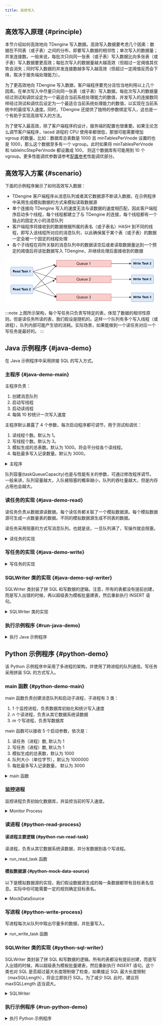 ```yaml
---
title: 高效写入
---
```


## 高效写入原理 {#principle}

本节介绍如何高效地向 TDengine 写入数据。高效写入数据要考虑几个因素：数据在不同表（或子表）之间的分布，即要写入数据的相邻性；单次写入的数据量；并发连接数。一般来说，每批次只向同一张表（或子表）写入数据比向多张表（或子表）写入数据要更高效；每批次写入的数据量越大越高效（但超过一定阈值其优势会消失；同时写入数据的并发连接数越多写入越高效（但超过一定阈值反而会下降，取决于服务端处理能力）。

为了更高效地向 TDengine 写入数据，客户端程序要充分且恰当地利用以上几个因素。在单次写入中尽量只向同一张表（或子表）写入数据，每批次写入的数据量经过测试和调优设定为一个最适合当前系统处理能力的数值，并发写入的连接数同样经过测试和调优后设定为一个最适合当前系统处理能力的数值，以实现在当前系统中的最佳写入速度。同时，TDengine 还提供了独特的参数绑定写入，这也是一个有助于实现高效写入的方法。

为了使写入最高效，除了客户端程序的设计，服务端的配置也很重要。如果无论怎么调节客户端程序，taosd 进程的 CPU 使用率都很低，那很可能需要增加 vgroup 的数量。比如：数据库总表数是 1000 且 minTablesPerVnode 设置的也是 1000，那么这个数据至多有一个 vgroup。此时如果将 minTablesPerVnode 和 tablelncStepPerVnode 都设置成 100， 则这个数据库有可能用到 10 个 vgroup。更多性能调优参数请参考[配置参考](../../reference/config)性能调优部分。

## 高效写入方案 {#scenario}

下面的示例程序展示了如何高效写入数据：

- TDengine 客户端程序从消息队列或者其它数据源不断读入数据，在示例程序中采用生成模拟数据的方式来模拟读取数据源
- 单个连接向 TDengine 写入的速度无法与读数据的速度相匹配，因此客户端程序启动多个线程，每个线程都建立了与 TDengine 的连接，每个线程都有一个独占的固定大小的消息队列
- 客户端程序将接收到的数据根据所属的表名（或子表名）HASH 到不同的线程，即写入该线程所对应的消息队列，以此确保属于某个表（或子表）的数据一定会被一个固定的线程处理
- 各个子线程在将所关联的消息队列中的数据读空后或者读取数据量达到一个预定的阈值后将该批数据写入 TDengine，并继续处理后面接收到的数据

![TDengine 高效写入线程模型](highvolume.webp)

:::note
上图所示架构，每个写任务只负责写特定的表，体现了数据的相邻性原则。但是读任务所读的表，我们假设是随机的。这样一个队列有多个写入线程（或进程），队列内部可能产生锁的消耗。实际场景，如果能做到一个读任务对应一个写任务是最好的。
:::

## Java 示例程序 {#java-demo}

在 Java 示例程序中采用拼接 SQL 的写入方式。

### 主程序 {#java-demo-main}

主程序负责：

1. 创建消息队列
2. 启动写线程
3. 启动读线程
4. 每隔 10 秒统计一次写入速度

主程序默认暴露了 4 个参数，每次启动程序都可调节，用于测试和调优：

1. 读线程个数。默认为 1。
2. 写线程个数。默认为 3。
3. 模拟生成的总表数。默认为 1000。将会平分给各个读线程。
4. 每批最多写入记录数量。默认为 3000。

<details>
<summary>主程序</summary>

```java
{{#include docs/examples/java/src/main/java/com/taos/example/highvolume/FastWriteExample.java:main}}
```

</details>


队列容量(taskQueueCapacity)也是与性能有关的参数，可通过修改程序调节。一般来讲，队列容量越大，入队被阻塞的概率越小，队列的吞吐量越大，但是内存占用也会越大。

### 读任务的实现 {#java-demo-read}

读任务负责从数据源读数据。每个读任务都关联了一个模拟数据源。每个模拟数据源可生成一点数量表的数据。不同的模拟数据源生成不同表的数据。

读任务采用阻塞的方式写消息队列。也就是说，一旦队列满了，写操作就会阻塞。

<details>
<summary>读任务的实现</summary>

```java
{{#include docs/examples/java/src/main/java/com/taos/example/highvolume/ReadTask.java:ReadTask}}
```

</details>

### 写任务的实现 {#java-demo-write}

<details>
<summary>写任务的实现</summary>

```java
{{#include docs/examples/java/src/main/java/com/taos/example/highvolume/WriteTask.java:WriteTask}}
```

</details>

### SQLWriter 类的实现 {#java-demo-sql-writer}

SQLWriter 类封装了拼 SQL 和写数据的逻辑。注意，所有的表都没有提前创建，而是写入出错的时候，再以超级表为模板批量建表，然后重新执行 INSERT 语句。

<details>
<summary>SQLWriter 类的实现</summary>

```java
{{#include docs/examples/java/src/main/java/com/taos/example/highvolume/SQLWriter.java:SQLWriter}}
```

</details>

### 执行示例程序 {#run-java-demo}

<details>
<summary>执行 Java 示例程序</summary>


执行程序前需配置环境变量 `TDENGINE_JDBC_URL`。如果 TDengine Server 部署在本机，且用户名、密码和端口都是默认值，那么可配置：

```
TDENGINE_JDBC_URL="jdbc:TAOS://localhost:6030?user=root&password=taosdata"
```

#### 本地集成开发环境执行示例程序 {#java-demo-local-run}

1. clone TDengine 仓库
   ```
   git clone git@github.com:taosdata/TDengine.git --depth 1
   ```
2. 用集成开发环境打开 `docs/examples/java` 目录。
3. 在开发环境中配置环境变量 `TDENGINE_JDBC_URL`。如果已配置了全局的环境变量 `TDENGINE_JDBC_URL` 可跳过这一步。
4. 运行类 `com.taos.example.highvolume.FastWriteExample`。

#### 远程服务器上执行示例程序 {#java-demo-remote-run}

若要在服务器上执行示例程序，可按照下面的步骤操作：

1. 打包示例代码。在目录 TDengine/docs/examples/java 下执行：
   ```
   mvn package
   ```
2. 远程服务器上创建 examples 目录：
   ```
   mkdir -p examples/java
   ```
3. 复制依赖到服务器指定目录：
   - 复制依赖包，只用复制一次
      ```
      scp -r .\target\lib <user>@<host>:~/examples/java
      ```
      
   - 复制本程序的 jar 包，每次更新代码都需要复制
      ```
      scp -r .\target\javaexample-1.0.jar <user>@<host>:~/examples/java
      ```
4. 配置环境变量。
   编辑 `~/.bash_profile` 或 `~/.bashrc` 添加如下内容例如：
   ```
   export TDENGINE_JDBC_URL="jdbc:TAOS://localhost:6030?user=root&password=taosdata"
   ```
   以上使用的是本地部署 TDengine Server 时默认的 JDBC URL。你需要根据自己的实际情况更改。

5. 用 java 命令启动示例程序，命令模板：
   
   ```
   java -classpath lib/*:javaexample-1.0.jar  com.taos.example.highvolume.FastWriteExample <read_thread_count>  <white_thread_count> <total_table_count> <max_batch_size>
   ```

6. 结束测试程序。测试程序不会自动结束，在获取到当前配置下稳定的写入速度后，按 <kbd>CTRL</kbd> + <kbd>C</kbd> 结束程序。
   下面是一次实际运行的截图： 

   ```
   [testuser@vm95 java]$ java -classpath lib/*:javaexample-1.0.jar  com.taos.example.highvolume.FastWriteExample 1 9 1000 2000
   17:01:01.131 [main] INFO  c.t.e.highvolume.FastWriteExample - readTaskCount=1, writeTaskCount=9 tableCount=1000 maxBatchSize=2000
   17:01:01.286 [WriteThread-0] INFO  c.taos.example.highvolume.WriteTask - started
   17:01:01.354 [WriteThread-1] INFO  c.taos.example.highvolume.WriteTask - started
   17:01:01.360 [WriteThread-2] INFO  c.taos.example.highvolume.WriteTask - started
   17:01:01.366 [WriteThread-3] INFO  c.taos.example.highvolume.WriteTask - started
   17:01:01.433 [WriteThread-4] INFO  c.taos.example.highvolume.WriteTask - started
   17:01:01.438 [WriteThread-5] INFO  c.taos.example.highvolume.WriteTask - started
   17:01:01.443 [WriteThread-6] INFO  c.taos.example.highvolume.WriteTask - started
   17:01:01.448 [WriteThread-7] INFO  c.taos.example.highvolume.WriteTask - started
   17:01:01.454 [WriteThread-8] INFO  c.taos.example.highvolume.WriteTask - started
   17:01:01.454 [ReadThread-0] INFO  com.taos.example.highvolume.ReadTask - started
   17:01:11.615 [main] INFO  c.t.e.highvolume.FastWriteExample - count=18766442 speed=1876644
   17:01:21.775 [main] INFO  c.t.e.highvolume.FastWriteExample - count=38947464 speed=2018102
   17:01:32.428 [main] INFO  c.t.e.highvolume.FastWriteExample - count=58649571 speed=1970210
   17:01:42.577 [main] INFO  c.t.e.highvolume.FastWriteExample - count=79264890 speed=2061531
   17:01:53.265 [main] INFO  c.t.e.highvolume.FastWriteExample - count=99097476 speed=1983258
   17:02:04.209 [main] INFO  c.t.e.highvolume.FastWriteExample - count=119546779 speed=2044930
   17:02:14.935 [main] INFO  c.t.e.highvolume.FastWriteExample - count=141078914 speed=2153213
   17:02:25.617 [main] INFO  c.t.e.highvolume.FastWriteExample - count=162183457 speed=2110454
   17:02:36.718 [main] INFO  c.t.e.highvolume.FastWriteExample - count=182735614 speed=2055215
   17:02:46.988 [main] INFO  c.t.e.highvolume.FastWriteExample - count=202895614 speed=2016000
   ```

</details>

## Python 示例程序 {#python-demo}

该 Python 示例程序中采用了多进程的架构，并使用了跨进程的队列通信。写任务采用拼装 SQL 的方式写入。
### main 函数 {#python-demo-main}

main 函数负责创建消息队列和启动子进程，子进程有 3 类：

1. 1 个监控进程，负责数据库初始化和统计写入速度
2. n 个读进程，负责从其它数据系统读数据
3. m 个写进程，负责写数据库

main 函数可以接收 5 个启动参数，依次是：

1. 读任务（进程）数, 默认为 1
2. 写任务（进程）数, 默认为 1
3. 模拟生成的总表数，默认为 1000
4. 队列大小（单位字节），默认为 1000000
5. 每批最多写入记录数量， 默认为 3000

<details>

<summary>main 函数</summary>

```python
{{#include docs/examples/python/highvolume_faster_queue.py:main}}
```

</details>

### 监控进程

监控进程负责初始化数据库，并监控当前的写入速度。

<details>
<summary>Monitor Process</summary>

```python
{{#include docs/examples/python/highvolume_faster_queue.py:monitor}}
```

</details>

### 读进程 {#python-read-process}

#### 读进程主要逻辑 {#python-run-read-task}

读进程，负责从其它数据系统读数据，并分发数据到各个写进程。

<details>

<summary>run_read_task 函数</summary>

```python
{{#include docs/examples/python/highvolume_faster_queue.py:read}}
```

</details>

#### 模拟数据源 {#python-mock-data-source}

以下是模拟数据源的实现，我们假设数据源生成的每一条数据都带有目标表名信息。实际中你可能需要一定的规则确定目标表名。

<details>
<summary>MockDataSource</summary>

```python
{{#include docs/examples/python/highvolume_faster_queue.py:MockDataSource}}
```

</details>

### 写进程 {#python-write-process}

写进程每次从队列中取出尽量多的数据，并批量写入。

<details>
<summary>run_write_task 函数</summary>

```python
{{#include docs/examples/python/highvolume_faster_queue.py:write}}
```
</details>

### SQLWriter 类的实现 {#python-sql-writer}

SQLWriter 类封装了拼 SQL 和写数据的逻辑。所有的表都没有提前创建，而是写入出错的时候，再以超级表为模板批量建表，然后重新执行 INSERT 语句。这个类也对 SQL 是否超过最大长度限制做了检查，如果接近 SQL 最大长度限制（maxSQLLength），将会立即执行 SQL。为了减少 SQL 此时，建议将 maxSQLLength 适当调大。

<details>

<summary>SQLWriter</summary>

```python
{{#include docs/examples/python/sql_writer.py}}
```

</details>

### 执行示例程序 {#run-python-demo}

<details>

<summary>执行 Python 示例程序</summary>

1. 前提条件
   - 已安装 TDengine 客户端驱动
   - 已安装 Python3， 推荐版本 >= 3.8
   - 已安装 taospy

2. 安装 faster-fifo 代替 python 内置的 multiprocessing.Queue
   ```
   pip3 install faster-fifo
   ```

3. 点击上面的“查看源码”链接复制 `highvolume_faster_queue.py` 和 `sql_writer.py` 两个文件。

4. 执行示例程序
   
   ```
   python3  highvolume_faster_queue.py <READ_TASK_COUNT> <WRITE_TASK_COUNT> <TABLE_COUNT> <QUEUE_SIZE> <MAX_BATCH_SIZE>
   ```

下面是一次实际运行的输出：

```
[testuser@vm95 python]$ python3.6 highvolume_faster_queue.py 9 9 1000 5000000 3000
2022-07-13 10:05:50,504 [root] - READ_TASK_COUNT=9, WRITE_TASK_COUNT=9, TABLE_COUNT=1000, QUEUE_SIZE=5000000, MAX_BATCH_SIZE=3000
2022-07-13 10:05:53,542 [root] - WriteTask-0 started with pid 5475
2022-07-13 10:05:53,542 [root] - WriteTask-1 started with pid 5476
2022-07-13 10:05:53,543 [root] - WriteTask-2 started with pid 5477
2022-07-13 10:05:53,543 [root] - WriteTask-3 started with pid 5478
2022-07-13 10:05:53,544 [root] - WriteTask-4 started with pid 5479
2022-07-13 10:05:53,544 [root] - WriteTask-5 started with pid 5480
2022-07-13 10:05:53,545 [root] - WriteTask-6 started with pid 5481
2022-07-13 10:05:53,546 [root] - WriteTask-7 started with pid 5482
2022-07-13 10:05:53,546 [root] - WriteTask-8 started with pid 5483
2022-07-13 10:05:53,547 [root] - ReadTask-0 started with pid 5484
2022-07-13 10:05:53,548 [root] - ReadTask-1 started with pid 5485
2022-07-13 10:05:53,549 [root] - ReadTask-2 started with pid 5486
2022-07-13 10:05:53,550 [root] - ReadTask-3 started with pid 5487
2022-07-13 10:05:53,551 [root] - ReadTask-4 started with pid 5488
2022-07-13 10:05:53,552 [root] - ReadTask-5 started with pid 5489
2022-07-13 10:05:53,552 [root] - ReadTask-6 started with pid 5490
2022-07-13 10:05:53,553 [root] - ReadTask-7 started with pid 5491
2022-07-13 10:05:53,554 [root] - ReadTask-8 started with pid 5492
2022-07-13 10:06:00,842 [DataBaseMonitor] - count=6612939 speed=661293.9
2022-07-13 10:06:11,151 [DataBaseMonitor] - count=14765739 speed=815280.0
2022-07-13 10:06:21,677 [DataBaseMonitor] - count=23282163 speed=851642.4
2022-07-13 10:06:31,985 [DataBaseMonitor] - count=31673139 speed=839097.6
2022-07-13 10:06:42,343 [DataBaseMonitor] - count=39819439 speed=814630.0
2022-07-13 10:06:52,830 [DataBaseMonitor] - count=48146339 speed=832690.0
2022-07-13 10:07:03,396 [DataBaseMonitor] - count=56385039 speed=823870.0
2022-07-13 10:07:14,341 [DataBaseMonitor] - count=64848739 speed=846370.0
2022-07-13 10:07:24,877 [DataBaseMonitor] - count=73654566 speed=880582.7
```

</details>